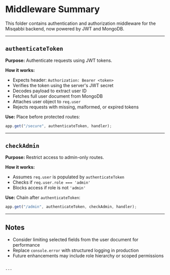 # Middleware Summary

This folder contains authentication and authorization middleware for the Misqabbi backend, now powered by JWT and MongoDB.

---

## `authenticateToken`

**Purpose:** Authenticate requests using JWT tokens.

**How it works:**

- Expects header: `Authorization: Bearer <token>`
- Verifies the token using the server's JWT secret
- Decodes payload to extract user ID
- Fetches full user document from MongoDB
- Attaches user object to `req.user`
- Rejects requests with missing, malformed, or expired tokens

**Use:** Place before protected routes:

```js
app.get("/secure", authenticateToken, handler);
```

---

## `checkAdmin`

**Purpose:** Restrict access to admin-only routes.

**How it works:**

- Assumes `req.user` is populated by `authenticateToken`
- Checks if `req.user.role === 'admin'`
- Blocks access if role is not `'admin'`

**Use:** Chain after `authenticateToken`:

```js
app.get("/admin", authenticateToken, checkAdmin, handler);
```

---

## Notes

- Consider limiting selected fields from the user document for performance
- Replace `console.error` with structured logging in production
- Future enhancements may include role hierarchy or scoped permissions

```

---
```
